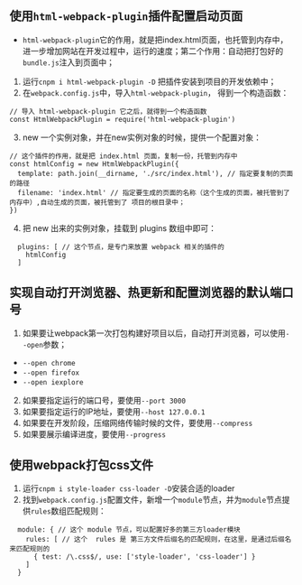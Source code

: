
## 使用`html-webpack-plugin`插件配置启动页面
+ `html-webpack-plugin`它的作用，就是把index.html页面，也托管到内存中，进一步增加网站在开发过程中，运行的速度；第二个作用：自动把打包好的`bundle.js`注入到页面中；
1. 运行`cnpm i html-webpack-plugin -D` 把插件安装到项目的开发依赖中；
2. 在`webpack.config.js`中，导入`html-webpack-plugin`， 得到一个构造函数：
```
// 导入 html-webpack-plugin 它之后，就得到一个构造函数
const HtmlWebpackPlugin = require('html-webpack-plugin')
```
3. new 一个实例对象，并在new实例对象的时候，提供一个配置对象：
```
// 这个插件的作用，就是把 index.html 页面，复制一份，托管到内存中
const htmlConfig = new HtmlWebpackPlugin({
  template: path.join(__dirname, './src/index.html'), // 指定要复制的页面的路径
  filename: 'index.html' // 指定要生成的页面的名称（这个生成的页面，被托管到了内存中）,自动生成的页面，被托管到了 项目的根目录中；
})
```
4. 把 new 出来的实例对象，挂载到 plugins 数组中即可：
```
  plugins: [ // 这个节点，是专门来放置 webpack 相关的插件的
    htmlConfig
  ]
```
## 实现自动打开浏览器、热更新和配置浏览器的默认端口号
1. 如果要让webpack第一次打包构建好项目以后，自动打开浏览器，可以使用`--open`参数；
 + `--open chrome`
 + `--open firefox`
 + `--open iexplore`
2. 如果要指定运行的端口号，要使用`--port 3000`
3. 如果要指定运行的IP地址，要使用`--host 127.0.0.1`
4. 如果要在开发阶段，压缩网络传输时候的文件，要使用`--compress`
5. 如果要展示编译进度，要使用`--progress`

## 使用webpack打包css文件
1. 运行`cnpm i style-loader css-loader -D`安装合适的loader
2. 找到`webpack.config.js`配置文件，新增一个`module`节点，并为`module`节点提供`rules`数组匹配规则：
```
  module: { // 这个 module 节点，可以配置好多的第三方loader模块
    rules: [ // 这个  rules 是 第三方文件后缀名的匹配规则，在这里，是通过后缀名来匹配规则的
      { test: /\.css$/, use: ['style-loader', 'css-loader'] }
    ]
  }
```
